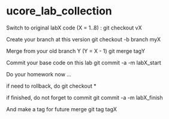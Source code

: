 ucore_lab_collection
====================

Switch to original labX code (X = 1..8) :
	git checkout vX

Create your branch at this version
	git checkout -b branch myX

Merge from your old branch Y (Y = X - 1)
	git merge tagY

Commit your base code on this lab
	git commit -a -m labX_start

Do your homework now ...

if need to rollback, do
	git checkout *

if finished, do not forget to commit
	git commit -a -m labX_finish

And make a tag for future merge
	git tag tagX
